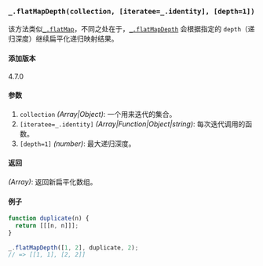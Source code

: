 ### `_.flatMapDepth(collection, [iteratee=_.identity], [depth=1])`[​](#_flatmapdepthcollection-iteratee_identity-depth1 "_flatmapdepthcollection-iteratee_identity-depth1的直接链接")

该方法类似[`_.flatMap`](#flatMap)，不同之处在于，[`_.flatMapDepth`](#flatMapDepth) 会根据指定的 `depth`（递归深度）继续扁平化递归映射结果。

#### 添加版本

4.7.0

#### 参数

1.  `collection` _(Array|Object)_: 一个用来迭代的集合。
2.  `[iteratee=_.identity]` _(Array|Function|Object|string)_: 每次迭代调用的函数。
3.  `[depth=1]` _(number)_: 最大递归深度。

#### 返回

_(Array)_: 返回新扁平化数组。

#### 例子

```js
function duplicate(n) {
  return [[[n, n]]];
}
 
_.flatMapDepth([1, 2], duplicate, 2);
// => [[1, 1], [2, 2]]

```